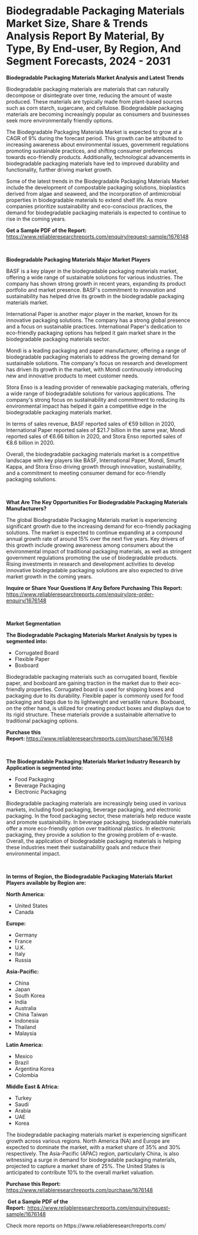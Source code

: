 <p><h1>Biodegradable Packaging Materials Market Size, Share & Trends Analysis Report By Material, By Type, By End-user, By Region, And Segment Forecasts, 2024 - 2031</h1></p><p><strong>Biodegradable Packaging Materials Market Analysis and Latest Trends</strong></p>
<p><p>Biodegradable packaging materials are materials that can naturally decompose or disintegrate over time, reducing the amount of waste produced. These materials are typically made from plant-based sources such as corn starch, sugarcane, and cellulose. Biodegradable packaging materials are becoming increasingly popular as consumers and businesses seek more environmentally friendly options.</p><p>The Biodegradable Packaging Materials Market is expected to grow at a CAGR of 9% during the forecast period. This growth can be attributed to increasing awareness about environmental issues, government regulations promoting sustainable practices, and shifting consumer preferences towards eco-friendly products. Additionally, technological advancements in biodegradable packaging materials have led to improved durability and functionality, further driving market growth.</p><p>Some of the latest trends in the Biodegradable Packaging Materials Market include the development of compostable packaging solutions, bioplastics derived from algae and seaweed, and the incorporation of antimicrobial properties in biodegradable materials to extend shelf life. As more companies prioritize sustainability and eco-conscious practices, the demand for biodegradable packaging materials is expected to continue to rise in the coming years.</p></p>
<p><strong>Get a Sample PDF of the Report:&nbsp;</strong> <a href="https://www.reliableresearchreports.com/enquiry/request-sample/1676148">https://www.reliableresearchreports.com/enquiry/request-sample/1676148</a></p>
<p>&nbsp;</p>
<p><strong>Biodegradable Packaging Materials Major Market Players</strong></p>
<p><p>BASF is a key player in the biodegradable packaging materials market, offering a wide range of sustainable solutions for various industries. The company has shown strong growth in recent years, expanding its product portfolio and market presence. BASF's commitment to innovation and sustainability has helped drive its growth in the biodegradable packaging materials market.</p><p>International Paper is another major player in the market, known for its innovative packaging solutions. The company has a strong global presence and a focus on sustainable practices. International Paper's dedication to eco-friendly packaging options has helped it gain market share in the biodegradable packaging materials sector.</p><p>Mondi is a leading packaging and paper manufacturer, offering a range of biodegradable packaging materials to address the growing demand for sustainable solutions. The company's focus on research and development has driven its growth in the market, with Mondi continuously introducing new and innovative products to meet customer needs.</p><p>Stora Enso is a leading provider of renewable packaging materials, offering a wide range of biodegradable solutions for various applications. The company's strong focus on sustainability and commitment to reducing its environmental impact has helped it gain a competitive edge in the biodegradable packaging materials market.</p><p>In terms of sales revenue, BASF reported sales of €59 billion in 2020, International Paper reported sales of $21.7 billion in the same year, Mondi reported sales of €6.66 billion in 2020, and Stora Enso reported sales of €8.6 billion in 2020.</p><p>Overall, the biodegradable packaging materials market is a competitive landscape with key players like BASF, International Paper, Mondi, Smurfit Kappa, and Stora Enso driving growth through innovation, sustainability, and a commitment to meeting consumer demand for eco-friendly packaging solutions.</p></p>
<p>&nbsp;</p>
<p><strong>What Are The Key Opportunities For Biodegradable Packaging Materials Manufacturers?</strong></p>
<p><p>The global Biodegradable Packaging Materials market is experiencing significant growth due to the increasing demand for eco-friendly packaging solutions. The market is expected to continue expanding at a compound annual growth rate of around 15% over the next five years. Key drivers of this growth include growing awareness among consumers about the environmental impact of traditional packaging materials, as well as stringent government regulations promoting the use of biodegradable products. Rising investments in research and development activities to develop innovative biodegradable packaging solutions are also expected to drive market growth in the coming years.</p></p>
<p><strong>Inquire or Share Your Questions If Any Before Purchasing This Report:</strong> <a href="https://www.reliableresearchreports.com/enquiry/pre-order-enquiry/1676148">https://www.reliableresearchreports.com/enquiry/pre-order-enquiry/1676148</a></p>
<p>&nbsp;</p>
<p><strong>Market Segmentation</strong></p>
<p><strong>The Biodegradable Packaging Materials Market Analysis by types is segmented into:</strong></p>
<p><ul><li>Corrugated Board</li><li>Flexible Paper</li><li>Boxboard</li></ul></p>
<p><p>Biodegradable packaging materials such as corrugated board, flexible paper, and boxboard are gaining traction in the market due to their eco-friendly properties. Corrugated board is used for shipping boxes and packaging due to its durability. Flexible paper is commonly used for food packaging and bags due to its lightweight and versatile nature. Boxboard, on the other hand, is utilized for creating product boxes and displays due to its rigid structure. These materials provide a sustainable alternative to traditional packaging options.</p></p>
<p><strong>Purchase this Report:&nbsp;</strong><a href="https://www.reliableresearchreports.com/purchase/1676148">https://www.reliableresearchreports.com/purchase/1676148</a></p>
<p>&nbsp;</p>
<p><strong>The Biodegradable Packaging Materials Market Industry Research by Application is segmented into:</strong></p>
<p><ul><li>Food Packaging</li><li>Beverage Packaging</li><li>Electronic Packaging</li></ul></p>
<p><p>Biodegradable packaging materials are increasingly being used in various markets, including food packaging, beverage packaging, and electronic packaging. In the food packaging sector, these materials help reduce waste and promote sustainability. In beverage packaging, biodegradable materials offer a more eco-friendly option over traditional plastics. In electronic packaging, they provide a solution to the growing problem of e-waste. Overall, the application of biodegradable packaging materials is helping these industries meet their sustainability goals and reduce their environmental impact.</p></p>
<p>&nbsp;</p>
<p><strong>In terms of Region, the Biodegradable Packaging Materials Market Players available by Region are:</strong></p>
<p>
    <p> <strong> North America: </strong>
        <ul>
            <li>United States</li>
            <li>Canada</li>
        </ul>
        </p> 
    <p> <strong> Europe: </strong>
        <ul>
            <li>Germany</li>
            <li>France</li>
            <li>U.K.</li>
            <li>Italy</li>
            <li>Russia</li>
        </ul>
        </p> 
    <p> <strong> Asia-Pacific: </strong>
        <ul>
            <li>China</li>
            <li>Japan</li>
            <li>South Korea</li>
            <li>India</li>
            <li>Australia</li>
            <li>China Taiwan</li>
            <li>Indonesia</li>
            <li>Thailand</li>
            <li>Malaysia</li>
        </ul>
        </p> 
    <p> <strong> Latin America: </strong>
        <ul>
            <li>Mexico</li>
            <li>Brazil</li>
            <li>Argentina Korea</li>
            <li>Colombia</li>
        </ul>
        </p> 
    <p> <strong> Middle East & Africa: </strong>
        <ul>
            <li>Turkey</li>
            <li>Saudi</li>
            <li>Arabia</li>
            <li>UAE</li>
            <li>Korea</li>
        </ul>
    </p>
    </p>
<p><p>The biodegradable packaging materials market is experiencing significant growth across various regions. North America (NA) and Europe are expected to dominate the market, with a market share of 35% and 30% respectively. The Asia-Pacific (APAC) region, particularly China, is also witnessing a surge in demand for biodegradable packaging materials, projected to capture a market share of 25%. The United States is anticipated to contribute 10% to the overall market valuation.</p></p>
<p><strong>Purchase this Report: </strong><a href="https://www.reliableresearchreports.com/purchase/1676148">https://www.reliableresearchreports.com/purchase/1676148</a></p>
<p>&nbsp;<strong>Get a Sample PDF of the Report:&nbsp;&nbsp;</strong><a href="https://www.reliableresearchreports.com/enquiry/request-sample/1676148">https://www.reliableresearchreports.com/enquiry/request-sample/1676148</a></p>
<p><strong></strong></p>
<p>Check more reports on https://www.reliableresearchreports.com/</p>